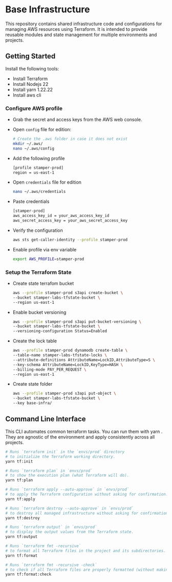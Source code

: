 # Base Infrastructure

This repository contains shared infrastructure code and configurations for managing AWS resources using Terraform. It is intended to provide reusable modules and state management for multiple environments and projects.

## Getting Started

Install the following tools:

- Install Terraform
- Install Nodejs 22
- Install yarn 1.22.22
- Install aws cli

### Configure AWS profile

- Grab the secret and access keys from the AWS web console.

- Open `config` file for edition:

  ```bash
  # Create the .aws folder in case it does not exist
  mkdir ~/.aws/
  nano ~/.aws/config
  ```

- Add the following profile

  ```bash
  [profile stamper-prod]
  region = us-east-1
  ```

- Open `credentials` file for edition

  ```bash
  nano ~/.aws/credentials
  ```

- Paste credentials

  ```bash
  [stamper-prod]
  aws_access_key_id = your_aws_access_key_id
  aws_secret_access_key = your_aws_secret_access_key
  ```

- Verify the configuration

  ```bash
  aws sts get-caller-identity --profile stamper-prod
  ```

- Enable profile via env variable

  ```bash
  export AWS_PROFILE=stamper-prod
  ```

### Setup the Terraform State

- Create state terrafom bucket

  ```bash
  aws --profile stamper-prod s3api create-bucket \
  --bucket stamper-labs-tfstate-bucket \
  --region us-east-1
  ```

- Enable bucket versioning

  ```bash
  aws --profile stamper-prod s3api put-bucket-versioning \
  --bucket stamper-labs-tfstate-bucket \
  --versioning-configuration Status=Enabled
  ```

- Create the lock table

  ```bash
  aws --profile stamper-prod dynamodb create-table \
  --table-name stamper-labs-tfstate-locks \
  --attribute-definitions AttributeName=LockID,AttributeType=S \
  --key-schema AttributeName=LockID,KeyType=HASH \
  --billing-mode PAY_PER_REQUEST \
  --region us-east-1
  ```

- Create state folder

  ```bash
  aws --profile stamper-prod s3api put-object \
  --bucket stamper-labs-tfstate-bucket \
  --key base-infra/
  ```
  
## Command Line Interface

This CLI automates common terraform tasks. You can run them with yarn <script-name>. They are agnostic of the environment and apply consistently across all projects.

```bash
# Runs `terraform init` in the `envs/prod` directory
# to initialize the Terraform working directory.
yarn tf:init

# Runs `terraform plan` in `envs/prod`
# to show the execution plan (what Terraform will do).
yarn tf:plan

# Runs `terraform apply --auto-approve` in `envs/prod`
# to apply the Terraform configuration without asking for confirmation.
yarn tf:apply

# Runs `terraform destroy --auto-approve` in `envs/prod`
# to destroy all managed infrastructure without asking for confirmation.
yarn tf:destroy

# Runs `terraform output` in `envs/prod`
# to display the output values from the Terraform state.
yarn tf:output

# Runs `terraform fmt -recursive`
# to format all Terraform files in the project and its subdirectories.
yarn tf:format

# Runs `terraform fmt -recursive -check`
# to check if all Terraform files are properly formatted (without making changes).
yarn tf:format:check
```
